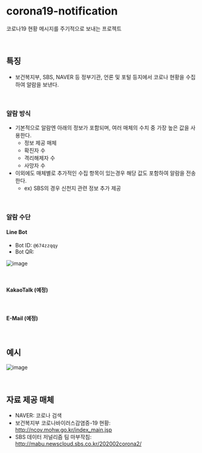 # corona19-notification
코로나19 현황 메시지를 주기적으로 보내는 프로젝트

<br>

## 특징
- 보건복지부, SBS, NAVER 등 정부기관, 언론 및 포털 등지에서 코로나 현황을 수집하여 알람을 보낸다.

<br>

### 알람 방식
- 기본적으로 알람엔 아래의 정보가 포함되며, 여러 매체의 수치 중 가장 높은 값을 사용한다.
    - 정보 제공 매체
    - 확진자 수
    - 격리해제자 수
    - 사망자 수
- 이외에도 매체별로 추가적인 수집 항목이 있는경우 해당 값도 포함하여 알람을 전송한다.
    - ex) SBS의 경우 신천지 관련 정보 추가 제공

<br>

### 알람 수단
#### Line Bot
- Bot ID: `@674zzqqy`
- Bot QR:

![image](https://user-images.githubusercontent.com/20942871/77508112-3f61e800-6ead-11ea-844f-dc9da16db41b.png)

<br>

#### KakaoTalk (예정)

<br>

#### E-Mail (예정)

<br>

## 예시
![image](https://user-images.githubusercontent.com/20942871/77508001-fc077980-6eac-11ea-94d2-4d088c903256.png)


<br>

## 자료 제공 매체
- NAVER: 코로나 검색
- 보건복지부 코로나바이러스감염증-19 현황: http://ncov.mohw.go.kr/index_main.jsp
- SBS 데이터 저널리즘 팀 마부작침: http://mabu.newscloud.sbs.co.kr/202002corona2/
